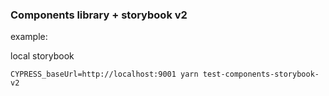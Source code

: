 ### Components library + storybook v2

example:

local storybook

`CYPRESS_baseUrl=http://localhost:9001 yarn test-components-storybook-v2`
